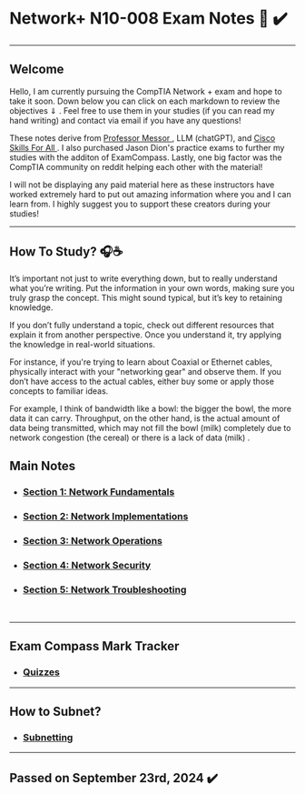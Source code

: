# Network+ N10-008 Exam Notes 📖 ✔️ 
<hr>

## Welcome
<p> 
  Hello, I am currently pursuing the CompTIA Network + exam and hope to take it soon. Down below you can click on each markdown to review the objectives ⇓ . Feel free to use them in your studies (if you can read my hand writing) and contact via email if    you have any questions! 
</p>

<p> 
  These notes derive from <a href ="https://www.professormesser.com/network-plus/n10-008/n10-008-video/n10-008-training-course/"> Professor Messor </a>, LLM (chatGPT), and <a href ="https://www.netacad.com/"> Cisco Skills For All </a>.  I also purchased     Jason Dion's practice exams to further my studies with the additon of ExamCompass. Lastly, one big factor was the CompTIA community on reddit helping each other with the material! 
</p>
  
<p> 
  I will not be displaying any paid material here as these instructors have worked extremely hard to put out amazing information where you and I can learn from. I highly suggest you to support these creators during your studies! 
</p>

<hr> 

## How To Study? 🎧☕
<p> 
  It’s important not just to write everything down, but to really understand what you’re writing. Put the information in your own words, making sure you truly grasp the concept. This might sound typical, but it’s key to retaining knowledge.
  
  If you don’t fully understand a topic, check out different resources that explain it from another perspective. Once you understand it, try applying the knowledge in real-world situations.

  For instance, if you're trying to learn about Coaxial or Ethernet cables, physically interact with your "networking gear" and observe them. If you don’t have access to the actual cables, either buy some or apply those concepts to familiar ideas. 
  
  For example, I think of bandwidth like a bowl: the bigger the bowl, the more data it can carry. Throughput, on the other hand, is the actual amount of data being transmitted, which may not fill the bowl (milk) completely due to network congestion (the    cereal) or there is a lack of data (milk) . 
</p>

## Main Notes 
- <h3> <a href="MarkdownV3/Section1.md"> Section 1: Network Fundamentals </a> </h3>
- <h3> <a href="MarkdownV3/Section2.md"> Section 2: Network  Implementations </a> </h3>
- <h3> <a href="MarkdownV3/Section3.md"> Section 3: Network Operations </a> </h3>
- <h3> <a href="MarkdownV3/Section4.md"> Section 4: Network Security </a> </h3>
- <h3> <a href="MarkdownV3/Section5.md"> Section 5: Network Troubleshooting </a> </h3>
<br>

<hr> 

## Exam Compass Mark Tracker 

- <h3> <a href ="MarkdownV3/ExamCompassMarks.md"> Quizzes </a> </h3>

<hr> 

## How to Subnet?  

- <h3> <a href ="MarkdownV3/Subnetting-Practice.md"> Subnetting </a> </h3>

<hr> 

## Passed on September 23rd, 2024 ✔️

